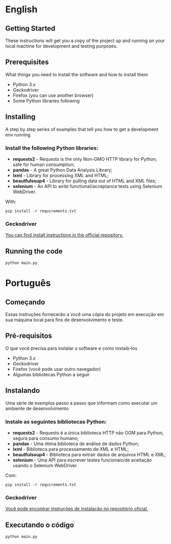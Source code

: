 # English

## Getting Started

These instructions will get you a copy of the project up and running on your local machine for development and testing purposes.

## Prerequisites

What things you need to install the software and how to install them

* Python 3.x
* Geckodriver
* Firefox (you can use another browser)
* Some Python libraries following

## Installing

A step by step series of examples that tell you how to get a development env running

### Install the following Python libraries:

 * **requests2** - Requests is the only Non-GMO HTTP library for Python, safe for human consumption;
 * **pandas** - A great Python Data Analysis Library;
 * **lxml** - Library for processing XML and HTML;
 * **beautfulsoup4** - Library for pulling data out of HTML and XML files;
 * **selenium** - An API to write functional/acceptance tests using Selenium WebDriver.

With:
```
pip install -r requirements.txt
```

### Geckodriver 

[You can find install instructions in the official repository.](https://github.com/mozilla/geckodriver/releases)


## Running the code

```
python main.py
```

# Português

## Começando

Essas instruções fornecerão a você uma cópia do projeto em execução em sua máquina local para fins de desenvolvimento e teste.

## Pré-requisitos

O que você precisa para instalar o software e como instalá-los

* Python 3.x
* Geckodriver
* Firefox (você pode usar outro navegador)
* Algumas bibliotecas Python a seguir

## Instalando

Uma série de exemplos passo a passo que informam como executar um ambiente de desenvolvimento

### Instale as seguintes bibliotecas Python:

 * **requests2** - Requests é a única biblioteca HTTP não OGM para Python, segura para consumo humano;
 * **pandas** - Uma ótima biblioteca de análise de dados Python;
 * **lxml** - Biblioteca para processamento de XML e HTML;
 * **beautfulsoup4** - Biblioteca para extrair dados de arquivos HTML e XML;
 * **selenium** - Uma API para escrever testes funcionais/de aceitação usando o Selenium WebDriver.

Com:
```
pip install -r requirements.txt
```

### Geckodriver

[Você pode encontrar instruções de instalação no repositório oficial.](https://github.com/mozilla/geckodriver/releases)


## Executando o código

```
python main.py
```
